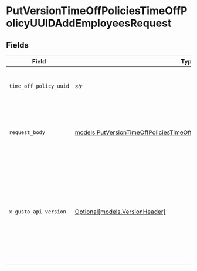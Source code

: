 # PutVersionTimeOffPoliciesTimeOffPolicyUUIDAddEmployeesRequest


## Fields

| Field                                                                                                                                                                                                                        | Type                                                                                                                                                                                                                         | Required                                                                                                                                                                                                                     | Description                                                                                                                                                                                                                  |
| ---------------------------------------------------------------------------------------------------------------------------------------------------------------------------------------------------------------------------- | ---------------------------------------------------------------------------------------------------------------------------------------------------------------------------------------------------------------------------- | ---------------------------------------------------------------------------------------------------------------------------------------------------------------------------------------------------------------------------- | ---------------------------------------------------------------------------------------------------------------------------------------------------------------------------------------------------------------------------- |
| `time_off_policy_uuid`                                                                                                                                                                                                       | *str*                                                                                                                                                                                                                        | :heavy_check_mark:                                                                                                                                                                                                           | The UUID of the company time off policy                                                                                                                                                                                      |
| `request_body`                                                                                                                                                                                                               | [models.PutVersionTimeOffPoliciesTimeOffPolicyUUIDAddEmployeesRequestBody](../models/putversiontimeoffpoliciestimeoffpolicyuuidaddemployeesrequestbody.md)                                                                   | :heavy_check_mark:                                                                                                                                                                                                           | A list of employee objects containing the employee uuid                                                                                                                                                                      |
| `x_gusto_api_version`                                                                                                                                                                                                        | [Optional[models.VersionHeader]](../models/versionheader.md)                                                                                                                                                                 | :heavy_minus_sign:                                                                                                                                                                                                           | Determines the date-based API version associated with your API call. If none is provided, your application's [minimum API version](https://docs.gusto.com/embedded-payroll/docs/api-versioning#minimum-api-version) is used. |